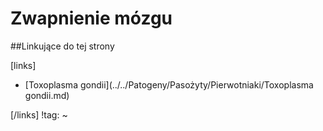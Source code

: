 # Zwapnienie mózgu





##Linkujące do tej strony

[links]

- [Toxoplasma gondii](../../Patogeny/Pasożyty/Pierwotniaki/Toxoplasma gondii.md)


[/links]
!tag:
~

